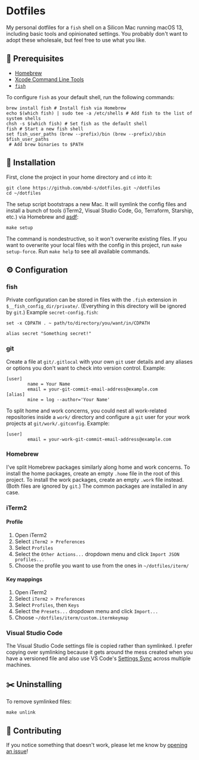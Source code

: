 # Dotfiles

My personal dotfiles for a `fish` shell on a Silicon Mac running macOS 13, including basic tools and
opinionated settings. You probably don't want to adopt these wholesale, but feel free to use what
you like.

## 🧭 Prerequisites

- [Homebrew](https://brew.sh/)
- [Xcode Command Line Tools](https://mac.install.guide/commandlinetools/index.html)
- [`fish`](https://fishshell.com/)

To configure `fish` as your default shell, run the following commands:

```shell
brew install fish # Install fish via Homebrew
echo $(which fish) | sudo tee -a /etc/shells # Add fish to the list of system shells
chsh -s $(which fish) # Set fish as the default shell
fish # Start a new fish shell
set fish_user_paths (brew --prefix)/bin (brew --prefix)/sbin $fish_user_paths
 # Add brew binaries to $PATH
```

## 🔌 Installation

First, clone the project in your home directory and `cd` into it:

```shell
git clone https://github.com/mbd-s/dotfiles.git ~/dotfiles
cd ~/dotfiles
```

The setup script bootstraps a new Mac. It will symlink the config files and install a bunch of tools
(iTerm2, Visual Studio Code, Go, Terraform, Starship, etc.) via Homebrew and
[asdf](https://github.com/asdf-vm/asdf):

```shell
make setup
```

The command is nondestructive, so it won't overwrite existing files. If you want to overwrite your
local files with the config in this project, run `make setup-force`. Run `make help` to see all
available commands.

## ⚙️ Configuration

### fish

Private configuration can be stored in files with the `.fish` extension in `$__fish_config_dir/private/`.
(Everything in this directory will be ignored by `git`.) Example `secret-config.fish`:

```shell
set -x CDPATH . ~ path/to/directory/you/want/in/CDPATH

alias secret "Something secret!"
```

### git

Create a file at `git/.gitlocal` with your own `git` user details and any aliases or options you
don't want to check into version control. Example:

```
[user]
        name = Your Name
        email = your-git-commit-email-address@example.com
[alias]
        mine = log --author='Your Name'
```

To split home and work concerns, you could nest all work-related repositories inside a `work/`
directory and configure a `git` user for your work projects at `git/work/.gitconfig`. Example:

```
[user]
        email = your-work-git-commit-email-address@example.com
```

### Homebrew

I've split Homebrew packages similarly along home and work concerns. To install the home packages,
create an empty `.home` file in the root of this project. To install the work packages, create an
empty `.work` file instead. (Both files are ignored by `git`.) The common packages are installed in
any case.

### iTerm2

#### Profile

1. Open iTerm2
2. Select `iTerm2 > Preferences`
3. Select `Profiles`
4. Select the `Other Actions...` dropdown menu and click `Import JSON profiles...`
5. Choose the profile you want to use from the ones in `~/dotfiles/iterm/`

#### Key mappings

1. Open iTerm2
2. Select `iTerm2 > Preferences`
3. Select `Profiles`, then `Keys`
4. Select the `Presets...` dropdown menu and click `Import...`
5. Choose `~/dotfiles/iterm/custom.itermkeymap`

### Visual Studio Code

The Visual Studio Code settings file is copied rather than symlinked. I prefer copying over
symlinking because it gets around the mess created when you have a versioned file and also use VS
Code's [Settings Sync](https://code.visualstudio.com/docs/editor/settings-sync) across multiple
machines.

## ✂️ Uninstalling

To remove symlinked files:

```shell
make unlink
```

## 🦀 Contributing

If you notice something that doesn't work, please let me know by
[opening an issue](https://github.com/mbd-s/dotfiles/issues/new/choose)!
